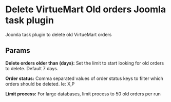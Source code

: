 # Delete VirtueMart Old orders Joomla task plugin

Joomla task plugin to delete old VirtueMart orders

## Params

**Delete orders older than (days):** Set the limit to start looking for old orders to delete. Default 7 days.

**Order status:** Comma separated values of order status keys to filter which orders should be deleted. Ie: X,P

**Limit process:** For large databases, limit process to 50 old orders per run
